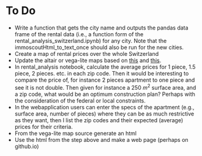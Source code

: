 # To Do

* Write a function that gets the city name and outputs the pandas data frame of the rental data (i.e., a function form of the rental_analysis_switzerland.ipynb) for any city. Note that the immoscoutHtml_to_text_once should also be run for the new cities. 
* Create a map of rental prices over the whole Switzerland
* Update the altair or vega-lite maps based on [this](https://altair-viz.github.io/user_guide/configuration.html#view-configuration) and [this](https://github.com/vega/vega-embed). 
* In rental_analysis notebook, calculate the average prices for 1 piece, 1.5 piece, 2 pieces. etc. in each zip code. Then it would be interesting to compare the price of, for instance 2 pieces apartment to one piece and see it is not double. Then given for instance a 250 $m^2$ surface area, and a zip code, what would be an optimum construction plan? Perhaps with the consideration of the federal or local constraints. 
* In the webapplication users can enter the specs of the apartment (e.g., surface area, number of pieces) where they can be as much restrictive as they want, then I list the zip codes and their expected (average) prices for their criteria.  
* From the vega-lite map source generate an html 
* Use the html from the step above and make a web page (perhaps on github.io)

